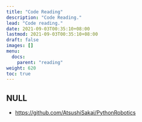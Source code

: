 ```yaml
---
title: "Code Reading"
description: "Code Reading."
lead: "Code reading."
date: 2021-09-03T00:35:10+08:00
lastmod: 2021-09-03T00:35:10+08:00
draft: false
images: []
menu:
  docs:
    parent: "reading"
weight: 620
toc: true
---
```


## NULL

- https://github.com/AtsushiSakai/PythonRobotics